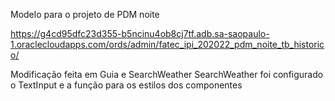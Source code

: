 Modelo para o projeto de PDM noite


https://g4cd95dfc23d355-b5ncinu4ob8cj7tf.adb.sa-saopaulo-1.oraclecloudapps.com/ords/admin/fatec_ipi_202022_pdm_noite_tb_historico/


Modificação feita em Guia e SearchWeather
SearchWeather foi configurado o TextInput e a função para os estilos dos componentes